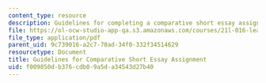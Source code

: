 ```yaml
---
content_type: resource
description: Guidelines for completing a comparative short essay assignment.
file: https://ol-ocw-studio-app-qa.s3.amazonaws.com/courses/21l-016-learning-from-the-past-drama-science-performance-spring-2009/f009850db376cdb09a5da34543d27b40_MIT21L_016s09_assn01_guide_paper.pdf
file_type: application/pdf
parent_uid: 9c739016-a2c7-70ad-34f0-332f34514629
resourcetype: Document
title: Guidelines for Comparative Short Essay Assignment
uid: f009850d-b376-cdb0-9a5d-a34543d27b40
---
```

